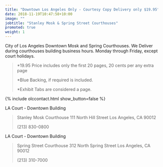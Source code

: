 ```yaml
---
title: "Downtown Los Angeles Only - Courtesy Copy Delivery only $19.95"
date: 2018-11-19T10:47:58+10:00
image: ""
jobtitle: "Stanley Mosk & Spring Street Courthouses"
promoted: true
weight: 1
---
```


City of Los Angeles Downtown Mosk and Spring Courthouses.
We Deliver during courthouses building business hours. Monday through Friday, except court holidays.


> *19.95 Price includes only the first 20 pages, 20 cents per any extra page
> 
> *Blue Backing, if required is included.
>
> *Exhibit Tabs are considered a page. 


{% include olccontact.html show_button=false %}


LA Court - Downtown Building


>  Stanley Mosk Courthouse
>  111 North Hill Street
>  Los Angeles, CA 90012
>
>  (213) 830-0800


LA Court - Downtown Building


>  Spring Street Courthouse
>  312 North Spring Street
>  Los Angeles, CA 90012
>
>  (213) 310-7000